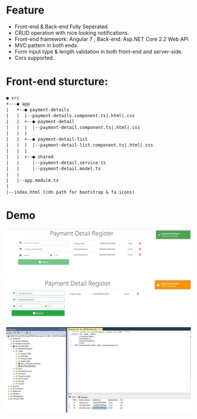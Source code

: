 # Feature

* Front-end & Back-end Fully Seperated.
* CRUD operation with nice looking notifications.
* Front-end framework: Angular 7 ; Back-end: Asp.NET Core 2.2 Web API
* MVC pattern in both ends.
* Form input type & length validation in both front-end and server-side.
* Cors supported.

# Front-end sturcture:
```
● src
+---● app
|   +--● payment-details
|   |  |--payment-details.component.ts|.html|.css
|   |  +--● payment-detail
|   |  |  |--payment-detail.component.ts|.html|.css
|   |  |
|   |  +--● payment-detail-list
|   |  |  |--payment-detail-list.component.ts|.html|.css
|   |  |
|   |  +--● shared
|   |     |--payment-detail.service.ts
|   |     |--payment-detail.model.ts
|   |
|   |--app.module.ts
|
|--index.html (cdn path for bootstrap & fa icons)
```

# Demo

![add](/demo_add.jpg)
![delete](/demo_delete.jpg)
![database](/demo_database.jpg)

